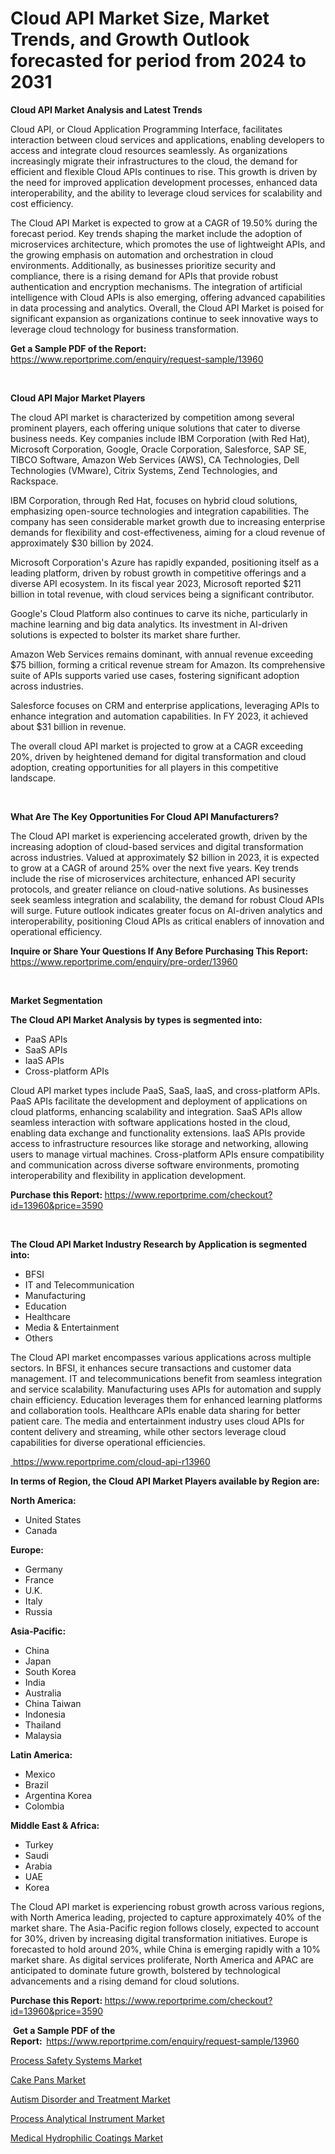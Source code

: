 <p><h1>Cloud API Market Size, Market Trends, and Growth Outlook forecasted for period from 2024 to 2031</h1></p><p><strong>Cloud API Market Analysis and Latest Trends</strong></p>
<p><p>Cloud API, or Cloud Application Programming Interface, facilitates interaction between cloud services and applications, enabling developers to access and integrate cloud resources seamlessly. As organizations increasingly migrate their infrastructures to the cloud, the demand for efficient and flexible Cloud APIs continues to rise. This growth is driven by the need for improved application development processes, enhanced data interoperability, and the ability to leverage cloud services for scalability and cost efficiency.</p><p>The Cloud API Market is expected to grow at a CAGR of 19.50% during the forecast period. Key trends shaping the market include the adoption of microservices architecture, which promotes the use of lightweight APIs, and the growing emphasis on automation and orchestration in cloud environments. Additionally, as businesses prioritize security and compliance, there is a rising demand for APIs that provide robust authentication and encryption mechanisms. The integration of artificial intelligence with Cloud APIs is also emerging, offering advanced capabilities in data processing and analytics. Overall, the Cloud API Market is poised for significant expansion as organizations continue to seek innovative ways to leverage cloud technology for business transformation.</p></p>
<p><strong>Get a Sample PDF of the Report:&nbsp;</strong> <a href="https://www.reportprime.com/enquiry/request-sample/13960?utm_campaign=63&utm_medium=2&utm_source=Github&utm_content=ia&utm_term=29112024&utm_id=cloud-api">https://www.reportprime.com/enquiry/request-sample/13960</a></p>
<p>&nbsp;</p>
<p><strong>Cloud API Major Market Players</strong></p>
<p><p>The cloud API market is characterized by competition among several prominent players, each offering unique solutions that cater to diverse business needs. Key companies include IBM Corporation (with Red Hat), Microsoft Corporation, Google, Oracle Corporation, Salesforce, SAP SE, TIBCO Software, Amazon Web Services (AWS), CA Technologies, Dell Technologies (VMware), Citrix Systems, Zend Technologies, and Rackspace.</p><p>IBM Corporation, through Red Hat, focuses on hybrid cloud solutions, emphasizing open-source technologies and integration capabilities. The company has seen considerable market growth due to increasing enterprise demands for flexibility and cost-effectiveness, aiming for a cloud revenue of approximately $30 billion by 2024.</p><p>Microsoft Corporation's Azure has rapidly expanded, positioning itself as a leading platform, driven by robust growth in competitive offerings and a diverse API ecosystem. In its fiscal year 2023, Microsoft reported $211 billion in total revenue, with cloud services being a significant contributor.</p><p>Google's Cloud Platform also continues to carve its niche, particularly in machine learning and big data analytics. Its investment in AI-driven solutions is expected to bolster its market share further.</p><p>Amazon Web Services remains dominant, with annual revenue exceeding $75 billion, forming a critical revenue stream for Amazon. Its comprehensive suite of APIs supports varied use cases, fostering significant adoption across industries.</p><p>Salesforce focuses on CRM and enterprise applications, leveraging APIs to enhance integration and automation capabilities. In FY 2023, it achieved about $31 billion in revenue.</p><p>The overall cloud API market is projected to grow at a CAGR exceeding 20%, driven by heightened demand for digital transformation and cloud adoption, creating opportunities for all players in this competitive landscape.</p></p>
<p>&nbsp;</p>
<p><strong>What Are The Key Opportunities For Cloud API Manufacturers?</strong></p>
<p><p>The Cloud API market is experiencing accelerated growth, driven by the increasing adoption of cloud-based services and digital transformation across industries. Valued at approximately $2 billion in 2023, it is expected to grow at a CAGR of around 25% over the next five years. Key trends include the rise of microservices architecture, enhanced API security protocols, and greater reliance on cloud-native solutions. As businesses seek seamless integration and scalability, the demand for robust Cloud APIs will surge. Future outlook indicates greater focus on AI-driven analytics and interoperability, positioning Cloud APIs as critical enablers of innovation and operational efficiency.</p></p>
<p><strong>Inquire or Share Your Questions If Any Before Purchasing This Report:</strong> <a href="https://www.reportprime.com/enquiry/pre-order/13960?utm_campaign=63&utm_medium=2&utm_source=Github&utm_content=ia&utm_term=29112024&utm_id=cloud-api">https://www.reportprime.com/enquiry/pre-order/13960</a></p>
<p>&nbsp;</p>
<p><strong>Market Segmentation</strong></p>
<p><strong>The Cloud API Market Analysis by types is segmented into:</strong></p>
<p><ul><li>PaaS APIs</li><li>SaaS APIs</li><li>IaaS APIs</li><li>Cross-platform APIs</li></ul></p>
<p><p>Cloud API market types include PaaS, SaaS, IaaS, and cross-platform APIs. PaaS APIs facilitate the development and deployment of applications on cloud platforms, enhancing scalability and integration. SaaS APIs allow seamless interaction with software applications hosted in the cloud, enabling data exchange and functionality extensions. IaaS APIs provide access to infrastructure resources like storage and networking, allowing users to manage virtual machines. Cross-platform APIs ensure compatibility and communication across diverse software environments, promoting interoperability and flexibility in application development.</p></p>
<p><strong>Purchase this Report:&nbsp;</strong><a href="https://www.reportprime.com/checkout?id=13960&price=3590&utm_campaign=63&utm_medium=2&utm_source=Github&utm_content=ia&utm_term=29112024&utm_id=cloud-api">https://www.reportprime.com/checkout?id=13960&price=3590</a></p>
<p>&nbsp;</p>
<p><strong>The Cloud API Market Industry Research by Application is segmented into:</strong></p>
<p><ul><li>BFSI</li><li>IT and Telecommunication</li><li>Manufacturing</li><li>Education</li><li>Healthcare</li><li>Media & Entertainment</li><li>Others</li></ul></p>
<p><p>The Cloud API market encompasses various applications across multiple sectors. In BFSI, it enhances secure transactions and customer data management. IT and telecommunications benefit from seamless integration and service scalability. Manufacturing uses APIs for automation and supply chain efficiency. Education leverages them for enhanced learning platforms and collaboration tools. Healthcare APIs enable data sharing for better patient care. The media and entertainment industry uses cloud APIs for content delivery and streaming, while other sectors leverage cloud capabilities for diverse operational efficiencies.</p></p>
<p><a href="https://www.reportprime.com/cloud-api-r13960?utm_campaign=63&utm_medium=2&utm_source=Github&utm_content=ia&utm_term=29112024&utm_id=cloud-api">&nbsp;https://www.reportprime.com/cloud-api-r13960</a></p>
<p><strong>In terms of Region, the Cloud API Market Players available by Region are:</strong></p>
<p>
    <p> <strong> North America: </strong>
        <ul>
            <li>United States</li>
            <li>Canada</li>
        </ul>
        </p> 
    <p> <strong> Europe: </strong>
        <ul>
            <li>Germany</li>
            <li>France</li>
            <li>U.K.</li>
            <li>Italy</li>
            <li>Russia</li>
        </ul>
        </p> 
    <p> <strong> Asia-Pacific: </strong>
        <ul>
            <li>China</li>
            <li>Japan</li>
            <li>South Korea</li>
            <li>India</li>
            <li>Australia</li>
            <li>China Taiwan</li>
            <li>Indonesia</li>
            <li>Thailand</li>
            <li>Malaysia</li>
        </ul>
        </p> 
    <p> <strong> Latin America: </strong>
        <ul>
            <li>Mexico</li>
            <li>Brazil</li>
            <li>Argentina Korea</li>
            <li>Colombia</li>
        </ul>
        </p> 
    <p> <strong> Middle East & Africa: </strong>
        <ul>
            <li>Turkey</li>
            <li>Saudi</li>
            <li>Arabia</li>
            <li>UAE</li>
            <li>Korea</li>
        </ul>
    </p>
    </p>
<p><p>The Cloud API market is experiencing robust growth across various regions, with North America leading, projected to capture approximately 40% of the market share. The Asia-Pacific region follows closely, expected to account for 30%, driven by increasing digital transformation initiatives. Europe is forecasted to hold around 20%, while China is emerging rapidly with a 10% market share. As digital services proliferate, North America and APAC are anticipated to dominate future growth, bolstered by technological advancements and a rising demand for cloud solutions.</p></p>
<p><strong>Purchase this Report: </strong><a href="https://www.reportprime.com/checkout?id=13960&price=3590&utm_campaign=63&utm_medium=2&utm_source=Github&utm_content=ia&utm_term=29112024&utm_id=cloud-api">https://www.reportprime.com/checkout?id=13960&price=3590</a></p>
<p>&nbsp;<strong>Get a Sample PDF of the Report:&nbsp;&nbsp;</strong><a href="https://www.reportprime.com/enquiry/request-sample/13960?utm_campaign=63&utm_medium=2&utm_source=Github&utm_content=ia&utm_term=29112024&utm_id=cloud-api">https://www.reportprime.com/enquiry/request-sample/13960</a></p>
<p><strong></strong></p>
<p><p><a href="https://www.linkedin.com/pulse/process-safety-systems-market-analysis-industry-share-mmiwe?utm_campaign=63&utm_medium=2&utm_source=Github&utm_content=ia&utm_term=29112024&utm_id=cloud-api">Process Safety Systems Market</a></p><p><a href="https://issuu.com/reportprime-2/docs/cake-pans-market-size-2030.pptx?utm_campaign=63&utm_medium=2&utm_source=Github&utm_content=ia&utm_term=29112024&utm_id=cloud-api">Cake Pans Market</a></p><p><a href="https://github.com/JubayerMia832/Market-Research-Report-List-1/blob/main/autism-disorder-and-treatment-market.md?utm_campaign=63&utm_medium=2&utm_source=Github&utm_content=ia&utm_term=29112024&utm_id=cloud-api">Autism Disorder and Treatment Market</a></p><p><a href="https://www.linkedin.com/pulse/process-analytical-instrument-revenue-growth-report-2024-exy5e?utm_campaign=63&utm_medium=2&utm_source=Github&utm_content=ia&utm_term=29112024&utm_id=cloud-api">Process Analytical Instrument Market</a></p><p><a href="https://issuu.com/reportprime-2/docs/medical-hydrophilic-coatings-market-size-2030.pptx?utm_campaign=63&utm_medium=2&utm_source=Github&utm_content=ia&utm_term=29112024&utm_id=cloud-api">Medical Hydrophilic Coatings Market</a></p></p>